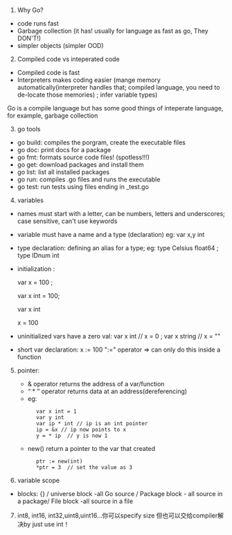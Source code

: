 1. Why Go?
- code runs fast 
- Garbage collection (it has! usually for language as fast as go, They DON'T!)
- simpler objects (simpler OOD)

2. Compiled code vs inteperated code
- Compiled code is fast
- Interpreters makes coding easier (mange memory automatically(interpreter handles that; compiled language, you need to de-locate those memories) ; infer variable types)

Go is a compile language but has some good things of inteperate language, for example, garbage collection

3. go tools
- go build: compiles the porgram, create the executable files
- go doc: print docs for a package
- go fmt: formats source code files! (spotless!!!)
- go get: download packages and install them 
- go list: list all installed packages
- go run: compiles .go files and runs the executable
- go test: run tests using files ending in _test.go

4. variables
- names must start with a letter, can be numbers, letters and underscores; case sensitive, can't use keywords
- variable must have a name and a type (declaration) eg: var x,y int
- type declaration: defining an alias for a type; eg: type Celsius float64   ; type IDnum int
- initialization : 
  
  var x = 100  ;
  
  var x int = 100; 

  var x int
  
  x = 100
  
- uninitialized vars have a zero val:  var x int // x = 0 ; var x string // x = ""
- short var declaration:  x := 100   ":=" operator   => can only do this inside a function

5. pointer:
    - & operator returns the address of a var/function 
    - “ * ”   operator returns data at an address(dereferencing)
    - eg: 
    ```
          var x int = 1 
          var y int 
          var ip * int // ip is an int pointer
          ip = &x // ip now points to x
          y = * ip  // y is now 1
    ```
    - new() return a pointer to the var that created
    ```
          ptr := new(int)
          *ptr = 3  // set the value as 3
    ```

6. variable scope
- blocks: {} / universe block -all Go source  / Package block - all source in a package/ File block -all source in a file

7. int8, int16, int32,uint8,uint16...你可以specify size 但也可以交给compiler解决by just use int！
